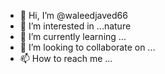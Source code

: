 - 👋 Hi, I’m @waleedjaved66
- 👀 I’m interested in ...nature 
- 🌱 I’m currently learning ...
- 💞️ I’m looking to collaborate on ...
- 📫 How to reach me ...

<!---
waleedjaved66/waleedjaved66 is a ✨ special ✨ repository because its `README.md` (this file) appears on your GitHub profile.
You can click the Preview link to take a look at your changes.
--->
